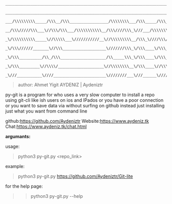 ```
____________________________________________________________________________        
 ____________________________________________________________________________       
  ___/\\\\\\\\\_____/\\\__/\\\_________________/\\\\\\\\___/\\\_____/\\\______      
   __/\\\/////\\\___\//\\\/\\\___/\\\\\\\\\\\__/\\\////\\\_\///___/\\\\\\\\\\\_     
    _\/\\\\\\\\\\_____\//\\\\\___\///////////__\//\\\\\\\\\__/\\\_\////\\\////__    
     _\/\\\//////_______\//\\\___________________\///////\\\_\/\\\____\/\\\______   
      _\/\\\__________/\\_/\\\____________________/\\_____\\\_\/\\\____\/\\\_/\\__  
       _\/\\\_________\//\\\\/____________________\//\\\\\\\\__\/\\\____\//\\\\\___ 
        _\///___________\////_______________________\////////___\///______\/////____
``` 
 >author: Ahmet Yigit AYDENIZ | Aydeniztr
 
 py-git is a program for who uses a very slow computer to install a repo using git-cli 
 like ish users on ios and IPados or you have a poor connection or you want to save data
 via without surfing on github instead just installing just what you want from command line
 
 github:https://github.com/Aydeniztr
 Website:https://www.aydeniz.tk
 Chat:https://www.aydeniz.tk/chat.html
 
 __argumants:__
 
 usage:
 >python3 py-git.py <repo_link>
 
 example:
 >python3 py-git.py https://github.com/Aydeniztr/Git-lite
 
 
 for the help page:
 >>python3 py-git.py --help

